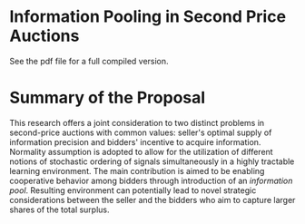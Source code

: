 # Information Pooling in Second Price Auctions


See the pdf file for a full compiled version.

# Summary of the Proposal

This research offers a joint consideration to two distinct problems in
second-price auctions with common values: seller's optimal supply of
information precision and bidders' incentive to acquire information.
Normality assumption is adopted to allow for the utilization of
different notions of stochastic ordering of signals simultaneously in a
highly tractable learning environment. The main contribution is aimed to
be enabling cooperative behavior among bidders through introduction of
an *information pool*. Resulting environment can potentially lead to
novel strategic considerations between the seller and the bidders who
aim to capture larger shares of the total surplus.
